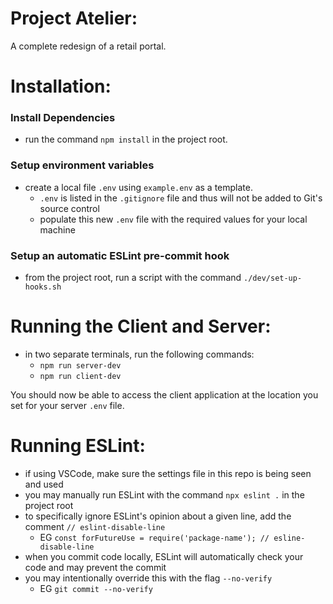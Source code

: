 # Project Atelier:
A complete redesign of a retail portal.

# Installation:

### Install Dependencies
- run the command `npm install` in the project root.

### Setup environment variables
- create a local file `.env` using `example.env` as a template.
  - `.env` is listed in the `.gitignore` file and thus will not be added to Git's source control
  - populate this new `.env` file with the required values for your local machine

### Setup an automatic ESLint pre-commit hook
- from the project root, run a script with the command `./dev/set-up-hooks.sh`

# Running the Client and Server:
- in two separate terminals, run the following commands:
  - `npm run server-dev`
  - `npm run client-dev`

You should now be able to access the client application at the location you set for your server `.env` file.

# Running ESLint:
- if using VSCode, make sure the settings file in this repo is being seen and used
- you may manually run ESLint with the command `npx eslint .` in the project root
- to specifically ignore ESLint's opinion about a given line, add the comment `// eslint-disable-line`
  - EG `const forFutureUse = require('package-name'); // esline-disable-line`
- when you commit code locally, ESLint will automatically check your code and may prevent the commit
- you may intentionally override this with the flag `--no-verify`
  - EG `git commit --no-verify`

